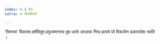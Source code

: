 ```yaml
---
index: 6.4.91
sutra: वा चित्तविरागे

---
```

'चित्तस्य' विकारम् दर्शयितुम् प्रयुज्यमानस्य दुष्-धातोः उपधायाः णिच्-प्रत्यये परे विकल्पेन ऊकारादेशः भवति । 